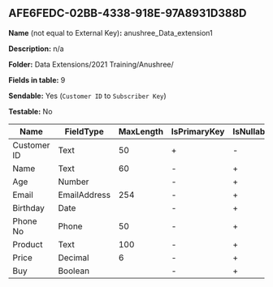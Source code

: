 ## AFE6FEDC-02BB-4338-918E-97A8931D388D

**Name** (not equal to External Key)**:** anushree_Data_extension1

**Description:** n/a

**Folder:** Data Extensions/2021 Training/Anushree/

**Fields in table:** 9

**Sendable:** Yes (`Customer ID` to `Subscriber Key`)

**Testable:** No

| Name | FieldType | MaxLength | IsPrimaryKey | IsNullable | DefaultValue |
| --- | --- | --- | --- | --- | --- |
| Customer ID | Text | 50 | + | - |  |
| Name | Text | 60 | - | + |  |
| Age | Number |  | - | + |  |
| Email | EmailAddress | 254 | - | + |  |
| Birthday | Date |  | - | + |  |
| Phone No | Phone | 50 | - | + |  |
| Product | Text | 100 | - | + |  |
| Price | Decimal | 6 | - | + |  |
| Buy | Boolean |  | - | + | true |
